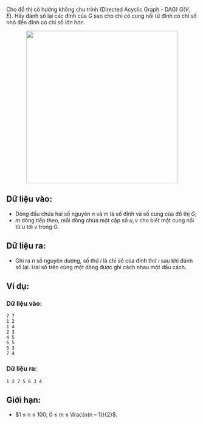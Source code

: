 Cho đồ thị có hướng không chu trình (Directed Acyclic Graph - DAG) $G(V, E)$. Hãy đánh số lại các đỉnh của $G$ sao cho chỉ có cung nối từ đỉnh có chỉ số nhỏ đến đỉnh có chỉ số lớn hơn.
<center><img src="/images/problems/541/TOPOSORT.jpg" width="400px" /></center>

## Dữ liệu vào:
- Dòng đầu chứa hai số nguyên $n$ và $m$ là số đỉnh và số cung của đồ thị $G$;
- $m$ dòng tiếp theo, mỗi dòng chứa một cặp số $u, v$ cho biết một cung nối từ $u$ tới $v$ trong $G$.

## Dữ liệu ra:
- Ghi ra $n$ số nguyên dương, số thứ $i$ là chỉ số của đỉnh thứ $i$ sau khi đánh số lại. Hai số trên cùng một dòng được ghi cách nhau một dấu cách.

## Ví dụ:
### Dữ liệu vào:
```
7 7
1 2
1 4
2 3
4 5
6 5
5 3
7 4
```

### Dữ liệu ra:
```
1 2 7 5 6 3 4
```

## Giới hạn:
- $1 ≤ n ≤ 100; 0 ≤ m ≤ \frac{n(n – 1)}{2}$.